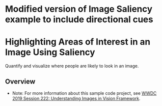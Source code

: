 # Modified version of Image Saliency example to include directional cues
# Highlighting Areas of Interest in an Image Using Saliency

Quantify and visualize where people are likely to look in an image.

## Overview

- Note: For more information about this sample code project, see [WWDC 2019 Session 222: Understanding Images in Vision Framework](https://developer.apple.com/videos/play/wwdc19/222/).

